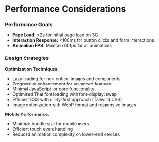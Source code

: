 # Performance Considerations

### Performance Goals
- **Page Load:** <2s for initial page load on 3G
- **Interaction Response:** <100ms for button clicks and form interactions
- **Animation FPS:** Maintain 60fps for all animations

### Design Strategies
**Optimization Techniques:**
- Lazy loading for non-critical images and components
- Progressive enhancement for advanced features
- Minimal JavaScript for core functionality
- Optimized Thai font loading with font-display: swap
- Efficient CSS with utility-first approach (Tailwind CSS)
- Image optimization with WebP format and responsive images

**Mobile Performance:**
- Minimize bundle size for mobile users
- Efficient touch event handling
- Reduced animation complexity on lower-end devices
